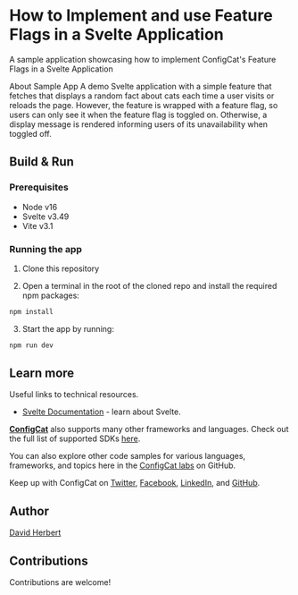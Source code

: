 

# How to Implement and use Feature Flags in a Svelte Application

A sample application showcasing how to implement ConfigCat's Feature Flags in a Svelte Application

About Sample App
A demo Svelte application with a simple feature that fetches that displays a random fact about cats each time a user visits or reloads the page. However, the feature is wrapped with a feature flag, so users can only see it when the feature flag is toggled on. Otherwise, a display message is rendered informing users of its unavailability when toggled off.

## Build & Run

### Prerequisites

- Node v16
- Svelte v3.49
- Vite v3.1

### Running the app

1. Clone this repository

2. Open a terminal in the root of the cloned repo and install the required npm packages:

```sh
npm install
```

3. Start the app by running:

```sh
npm run dev
```

## Learn more

Useful links to technical resources.

- [Svelte Documentation](https://svelte.dev/) - learn about Svelte.

[**ConfigCat**](https://configcat.com) also supports many other frameworks and languages. Check out the full list of supported SDKs [here](https://configcat.com/docs/sdk-reference/overview/).

You can also explore other code samples for various languages, frameworks, and topics here in the [ConfigCat labs](https://github.com/configcat-labs) on GitHub.

Keep up with ConfigCat on [Twitter](https://twitter.com/configcat), [Facebook](https://www.facebook.com/configcat), [LinkedIn](https://www.linkedin.com/company/configcat/), and [GitHub](https://github.com/configcat).

## Author
[David Herbert](https://github.com/DaveyHert)

## Contributions
Contributions are welcome!
